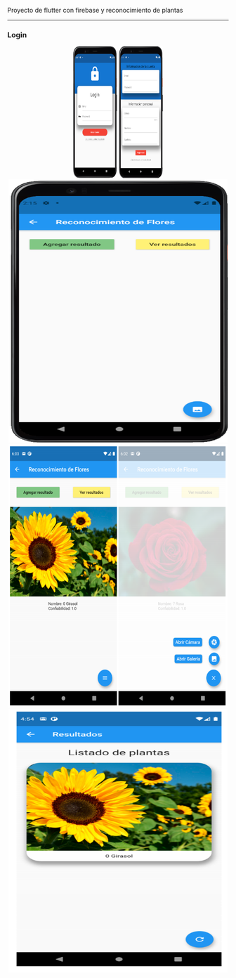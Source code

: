 Proyecto de flutter con firebase y reconocimiento de plantas
<hr>
<h3>Login</h3>
<div style="text-align:center;">
  <img src="flutter_proyecto/assets/images/app-login-flutter.PNG" alt="image" width="100" height="300">
  <img src="flutter_proyecto/assets/images/app-register-flutter.PNG" alt="image" width="100" height="300">
  <img src="flutter_proyecto/assets/images/app-home-flutter.PNG" alt="image" width="500" height="600">
  <img src="flutter_proyecto/assets/images/app-reconocimiento-flutter.PNG" alt="image" width="500" height="600">
  <img src="flutter_proyecto/assets/images/app-listado-flutter.PNG" alt="image" width="500" height="600">
</div>
